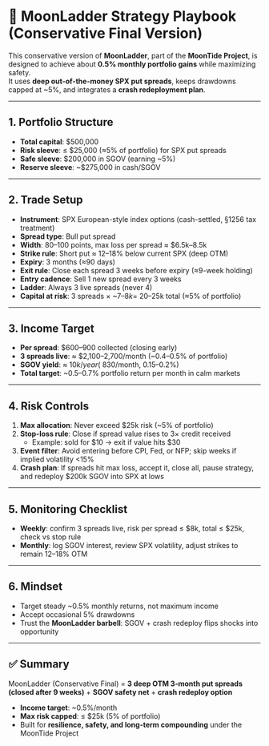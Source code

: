 # 🌙 MoonLadder Strategy Playbook (Conservative Final Version)

This conservative version of **MoonLadder**, part of the **MoonTide Project**, is designed to achieve about **0.5% monthly portfolio gains** while maximizing safety.  
It uses **deep out-of-the-money SPX put spreads**, keeps drawdowns capped at ~5%, and integrates a **crash redeployment plan**.

---

## 1. Portfolio Structure
- **Total capital**: $500,000  
- **Risk sleeve**: ≤ $25,000 (≈5% of portfolio) for SPX put spreads  
- **Safe sleeve**: $200,000 in SGOV (earning ~5%)  
- **Reserve sleeve**: ~$275,000 in cash/SGOV  

---

## 2. Trade Setup
- **Instrument**: SPX European-style index options (cash-settled, §1256 tax treatment)  
- **Spread type**: Bull put spread  
- **Width**: 80–100 points, max loss per spread ≈ $6.5k–8.5k  
- **Strike rule**: Short put ≈ 12–18% below current SPX (deep OTM)  
- **Expiry**: 3 months (≈90 days)  
- **Exit rule**: Close each spread 3 weeks before expiry (≈9-week holding)  
- **Entry cadence**: Sell 1 new spread every 3 weeks  
- **Ladder**: Always 3 live spreads (never 4)  
- **Capital at risk**: 3 spreads × ~$7–8k = ~$20–25k total (≈5% of portfolio)  

---

## 3. Income Target
- **Per spread**: $600–900 collected (closing early)  
- **3 spreads live**: ≈ $2,100–2,700/month (~0.4–0.5% of portfolio)  
- **SGOV yield**: ≈ $10k/year (~$830/month, 0.15–0.2%)  
- **Total target**: ~0.5–0.7% portfolio return per month in calm markets  

---

## 4. Risk Controls
1. **Max allocation**: Never exceed $25k risk (~5% of portfolio)  
2. **Stop-loss rule**: Close if spread value rises to 3× credit received  
   - Example: sold for $10 → exit if value hits $30  
3. **Event filter**: Avoid entering before CPI, Fed, or NFP; skip weeks if implied volatility <15%  
4. **Crash plan**: If spreads hit max loss, accept it, close all, pause strategy, and redeploy $200k SGOV into SPX at lows  

---

## 5. Monitoring Checklist
- **Weekly**: confirm 3 spreads live, risk per spread ≤ $8k, total ≤ $25k, check vs stop rule  
- **Monthly**: log SGOV interest, review SPX volatility, adjust strikes to remain 12–18% OTM  

---

## 6. Mindset
- Target steady ~0.5% monthly returns, not maximum income  
- Accept occasional 5% drawdowns  
- Trust the **MoonLadder barbell**: SGOV + crash redeploy flips shocks into opportunity  

---

## ✅ Summary
MoonLadder (Conservative Final) = **3 deep OTM 3‑month put spreads (closed after 9 weeks)** + **SGOV safety net** + **crash redeploy option**  

- **Income target**: ~0.5%/month  
- **Max risk capped**: ≤ $25k (5% of portfolio)  
- Built for **resilience, safety, and long-term compounding** under the MoonTide Project
